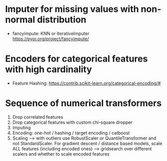 # Imputer for missing values with non-normal distribution

- fancyimpute: KNN or IterativeImputer
https://pypi.org/project/fancyimpute/


# Encoders for categorical features with high cardinality
- Feature Hashing: https://contrib.scikit-learn.org/categorical-encoding/#


# Sequence of numerical transformers
1. Drop correlated features
2. Drop categorical features with custom chi-square dropper
2. Imputing
3. Encoding:  one-hot / hashing / target encoding / catboost
3. Scaling --> with outliers use RobustScaler or QuantileTransformer
and not StandardScaler. For gradient descent / distance based models, 
scale ALL features (including encoded ones)
 --> gridsearch over different scalers and whether to scale encoded features

